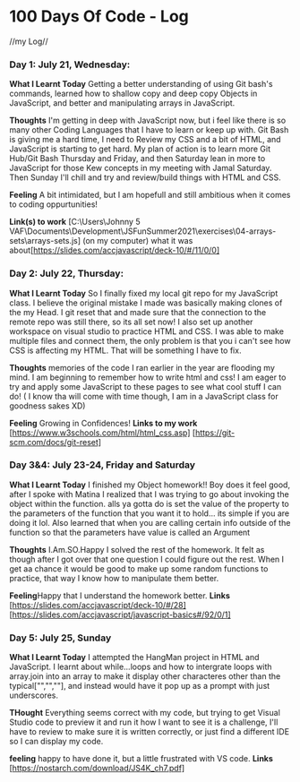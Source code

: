 # 100 Days Of Code - Log
//my Log// 
### Day 1: July 21, Wednesday:

**What I Learnt Today** Getting a better understanding of using Git bash's commands, 
learned how to shallow copy and deep copy Objects in JavaScript, 
and better and manipulating arrays in JavaScript.

**Thoughts** I'm getting in deep with JavaScript now, but i feel like there is so many other Coding Languages that I have to learn or keep up with.
Git Bash is giving me a hard time, I need to Review my CSS and a bit of HTML, and JavaScript is starting to get hard.
My plan of action is to learn more Git Hub/Git Bash Thursday and Friday, and then Saturday lean in more to JavaScript for those Kew concepts in my meeting with Jamal Saturday. 
Then Sunday I'll chill and try and review/build things with HTML and CSS.

**Feeling** A bit intimidated, but I am hopefull and still ambitious when it comes to coding oppurtunities!

**Link(s) to work**
[C:\Users\Johnny 5 VAF\Documents\Development\JSFunSummer2021\exercises\04-arrays-sets\arrays-sets.js] (on my computer)
what it was about[https://slides.com/accjavascript/deck-10/#/11/0/0]

### Day 2: July 22, Thursday:

**What I Learnt Today** So I finally fixed my local git repo for my JavaScript class. I believe the original mistake I made was basically making clones of the my Head.
I git reset that and made sure that the connection to the remote repo was still there, so its all set now! I also set up another workspace on visual studio to practice HTML and CSS.
I was able to make multiple files and connect them, the only problem is that you i can't see how CSS is affecting my HTML. 
That will be something I have to fix.

**Thoughts** memories of the code I ran earlier in the year are flooding my mind. I am beginning to remember how to write html and css!
I am eager to try and apply some JavaScript to these pages to see what cool stuff I can do! ( I know tha will come with time though, I am in a JavaScript class for goodness sakes XD)

**Feeling** Growing in Confidences!
**Links to my work**
[https://www.w3schools.com/html/html_css.asp]
[https://git-scm.com/docs/git-reset]
### Day 3&4: July 23-24, Friday and Saturday

**What I Learnt Today** I finished my Object homework!! Boy does it feel good, after I spoke with Matina I realized that I was trying to go about invoking the object within the function.
alls ya gotta do is set the value of the property to the parameters of the function that you want it to hold... its simple if you are doing it lol. 
Also learned that when you are calling certain info outside of the function so that the parameters have value is called an Argument

**Thoughts** I.Am.SO.Happy I solved the rest of the homework. It felt as though after I got over that one question I could figure out the rest. 
When I get aa chance it would be good to make up some random functions to practice, that way I know how to manipulate them better.

**Feeling**Happy that I understand the homework better.
**Links**
[https://slides.com/accjavascript/deck-10/#/28]
[https://slides.com/accjavascript/javascript-basics#/92/0/1]

### Day 5: July 25, Sunday

**What I Learnt Today** I attempted the HangMan project in HTML and JavaScript. I learnt about while...loops and how to intergrate loops with array.join into an array to make it display other characteres
other than the typical["","",""], and instead would have it pop up as a prompt with just underscores.

**THought** Everything seems correct with my code, but trying to get Visual Studio code to preview it and run it how I want to see it is a challenge,
I'll have to review to make sure it is written correctly, or just find a different IDE so I can display my code.

**feeling** happy to have done it, but a little frustrated with VS code.
**Links**
[https://nostarch.com/download/JS4K_ch7.pdf]